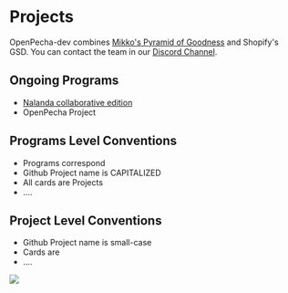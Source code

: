 # Projects

OpenPecha-dev combines [Mikko's Pyramid of Goodness](https://medium.com/art-technology/the-pyramid-of-goodness-for-research-and-development-organizations-78ffc28c131f) and Shopify's GSD. You can contact the team in our [Discord Channel](https://discord.gg/PrwMzqXm).

## Ongoing Programs

*   [Nalanda collaborative edition](https://github.com/orgs/OpenPecha-dev/projects/7)
*   OpenPecha Project

## Programs Level Conventions

*   Programs correspond 
*   Github Project name is CAPITALIZED
*   All cards are Projects
*   ....

## Project Level Conventions

*   Github Project name is small-case
*   Cards are 
*   ....  

![](https://user-images.githubusercontent.com/17675331/159492406-ea959c5c-84f0-49b8-a299-0cb338dbe714.png)
